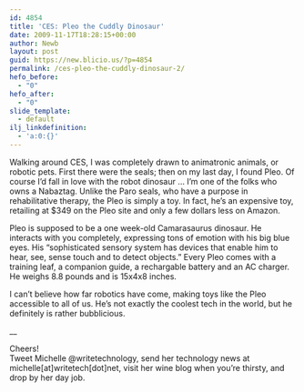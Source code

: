 ```yaml
---
id: 4854
title: 'CES: Pleo the Cuddly Dinosaur'
date: 2009-11-17T18:28:15+00:00
author: Newb
layout: post
guid: https://new.blicio.us/?p=4854
permalink: /ces-pleo-the-cuddly-dinosaur-2/
hefo_before:
  - "0"
hefo_after:
  - "0"
slide_template:
  - default
ilj_linkdefinition:
  - 'a:0:{}'
---
```

Walking around CES, I was completely drawn to animatronic animals, or robotic pets. First there were the seals; then on my last day, I found Pleo. Of course I’d fall in love with the robot dinosaur … I’m one of the folks who owns a Nabaztag. Unlike the Paro seals, who have a purpose in rehabilitative therapy, the Pleo is simply a toy. In fact, he’s an expensive toy, retailing at $349 on the Pleo site and only a few dollars less on Amazon.

Pleo is supposed to be a one week-old Camarasaurus dinosaur. He interacts with you completely, expressing tons of emotion with his big blue eyes. His “sophisticated sensory system has devices that enable him to hear, see, sense touch and to detect objects.” Every Pleo comes with a training leaf, a companion guide, a rechargable battery and an AC charger. He weighs 8.8 pounds and is 15x4x8 inches.

I can’t believe how far robotics have come, making toys like the Pleo accessible to all of us. He’s not exactly the coolest tech in the world, but he definitely is rather bubblicious.

__

Cheers!  
Tweet Michelle @writetechnology, send her technology news at michelle[at]writetech[dot]net, visit her wine blog when you’re thirsty, and drop by her day job.